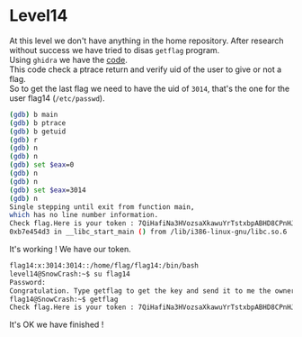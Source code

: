 # Level14

At this level we don't have anything in the home repository. After research without success we have tried to disas `getflag` program.  
Using `ghidra` we have the [code](./resources/main.c).  
This code check a ptrace return and verify uid of the user to give or not a flag.  
So to get the last flag we need to have the uid of `3014`, that's the one for the user flag14 (`/etc/passwd`).

```bash
(gdb) b main
(gdb) b ptrace
(gdb) b getuid
(gdb) r
(gdb) n
(gdb) n
(gdb) set $eax=0
(gdb) n
(gdb) n
(gdb) set $eax=3014
(gdb) n
Single stepping until exit from function main,
which has no line number information.
Check flag.Here is your token : 7QiHafiNa3HVozsaXkawuYrTstxbpABHD8CPnHJ
0xb7e454d3 in __libc_start_main () from /lib/i386-linux-gnu/libc.so.6
```

It's working ! We have our token. 

```bash
flag14:x:3014:3014::/home/flag/flag14:/bin/bash
level14@SnowCrash:~$ su flag14
Password: 
Congratulation. Type getflag to get the key and send it to me the owner of this livecd :)
flag14@SnowCrash:~$ getflag
Check flag.Here is your token : 7QiHafiNa3HVozsaXkawuYrTstxbpABHD8CPnHJ
```
It's OK we have finished !
